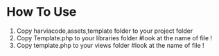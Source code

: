# How To Use
1. Copy harviacode,assets,template folder to your project folder
2. Copy Template.php to your libraries folder #look at the name of file !
3. Copy template.php to your views folder #look at the name of file !
